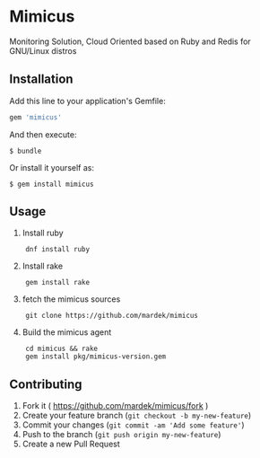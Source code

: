# Mimicus

Monitoring Solution, Cloud Oriented based on Ruby and Redis for GNU/Linux distros

## Installation

Add this line to your application's Gemfile:

```ruby
gem 'mimicus'
```

And then execute:

    $ bundle

Or install it yourself as:

    $ gem install mimicus

## Usage

1. Install ruby
```
    dnf install ruby
```
2. Install rake
```
    gem install rake
```
3. fetch the mimicus sources
```
    git clone https://github.com/mardek/mimicus
```
4. Build the mimicus agent
```
    cd mimicus && rake
    gem install pkg/mimicus-version.gem
```
## Contributing

1. Fork it ( https://github.com/mardek/mimicus/fork )
2. Create your feature branch (`git checkout -b my-new-feature`)
3. Commit your changes (`git commit -am 'Add some feature'`)
4. Push to the branch (`git push origin my-new-feature`)
5. Create a new Pull Request
